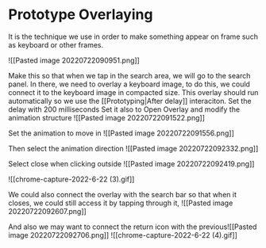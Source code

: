 # Prototype Overlaying
It is the technique we use in order to make something appear on frame such as keyboard or other frames.

![[Pasted image 20220722090951.png]]

Make this so that when we tap in the search area, we will go to the search panel. In there, we need to overlay a keyboard image, to do this, we could connect it to the keyboard image in compacted size. This overlay should run automatically so we use the [[Prototyping|After delay]] interaciton. Set the delay with 200 milliseconds
Set it also to Open Overlay and modify the animation structure
![[Pasted image 20220722091522.png]]

Set the animation to move in
![[Pasted image 20220722091556.png]]

Then select the animation direction
![[Pasted image 20220722092332.png]]

Select close when clicking outside
![[Pasted image 20220722092419.png]]

![[chrome-capture-2022-6-22 (3).gif]]

We could also connect the overlay with the search bar so that when it closes, we could still access it by tapping through it,
![[Pasted image 20220722092607.png]]

And also we may want to connect the return icon with the previous![[Pasted image 20220722092706.png]]
![[chrome-capture-2022-6-22 (4).gif]]


